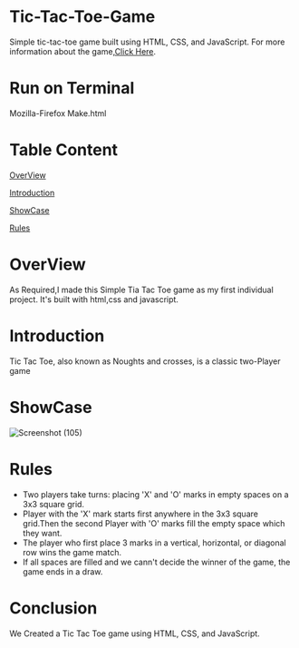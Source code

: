 # Tic-Tac-Toe-Game
Simple tic-tac-toe game built using HTML, CSS, and JavaScript. For more information about the game,[Click Here](https://en.wikipedia.org/wiki/Tic-tac-toe/).

# Run on Terminal
Mozilla-Firefox Make.html

# Table Content
[OverView](https://github.com/Sauravkr1806/Tic-Tac-Toe-Game?tab=readme-ov-file#overview/)

[Introduction](https://github.com/Sauravkr1806/Tic-Tac-Toe-Game?tab=readme-ov-file#introduction/)

[ShowCase](https://github.com/Sauravkr1806/Tic-Tac-Toe-Game?tab=readme-ov-file#showcase/)

[Rules](https://github.com/Sauravkr1806/Tic-Tac-Toe-Game?tab=readme-ov-file#rules/)
# OverView
As Required,I made this Simple Tia Tac Toe game as my first individual project. It's built with html,css and javascript.

# Introduction
Tic Tac Toe, also known as Noughts and crosses, is a classic two-Player game 

# ShowCase
![Screenshot (105)](https://github.com/Sauravkr1806/Tic-Tac-Toe-Game/assets/136987475/d2e95f6f-37f4-459a-b2c2-b3797bdd09e2)

# Rules
* Two players take turns: placing 'X' and 'O' marks in empty spaces on a 3x3 square grid.
* Player with the 'X' mark starts first anywhere in the 3x3 square grid.Then the second Player with 'O' marks fill the empty space which they want.
* The player who first place 3 marks in a vertical, horizontal, or diagonal row wins the game match.
* If all spaces are filled and we cann't decide the winner of the game, the game ends in a draw.

# Conclusion
We Created a Tic Tac Toe game using HTML, CSS, and JavaScript.
